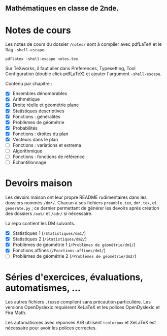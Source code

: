 ## Mathématiques en classe de 2nde.

# Notes de cours

Les notes de cours du dossier `/notes/` sont à compiler avec pdfLaTeX et le flag `-shell-escape`.

```
pdflatex -shell-escape notes.tex
```

Sur TeXworks, il faut aller dans Preferences, Typesetting, Tool Configuration (double click pdfLaTeX) et ajouter l'argument `-shell-escape`.

Contenu par chapitre :
- [x] Ensembles dénombrables
- [x] Arithmétique
- [x] Droite réelle et géométrie plane
- [x] Statistiques descriptives
- [x] Fonctions : généralités
- [x] Problèmes de géométrie
- [x] Probabilités
- [x] Fonctions : droites du plan
- [x] Vecteurs dans le plan
- [ ] Fonctions : variations et extrema
- [ ] Algorithmique
- [ ] Fonctions : fonctions de référence
- [ ] Échantillonnage

# Devoirs maison

Les devoirs maison ont leur propre README rudimentaires dans les dossiers nommés `/dm*/`.
Chacun a ses fichiers `preamble.tex`, `dm*.tex`, et `generate.py` ; ce dernier permettant de générer les devoirs après création des dossiers `/out/` et `/adr/` si nécessaire.

La repo contient les DM suivants.
- [x] Statistiques 1 (`/Statistiques/dm1/`)
- [x] Statistiques 2 (`/Statistiques/dm2/`)
- [x] Problèmes de géométrie 1 (`/Problèmes de géométrie/dm1/`)
- [x] Fonctions affines (`/Fonctions-affines/dm1/`)
- [ ] Problèmes de géométrie 2 (`/Problèmes de géométrie/dm2/`)

# Séries d'exercices, évaluations, automatismes, …

Les autres fichiers `.tex`se compilent sans précaution particulière. Les versions OpenDyslexic requièrent XeLaTeX et les polices OpenDyslexic et Fira Math.

Les automatismes avec réponses A/B utilisent ```tcolorbox``` et XeLaTeX est nécessaire pour avoir les polices correctes.
